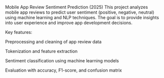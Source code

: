 Mobile App Review Sentiment Prediction (2025)
This project analyzes mobile app reviews to predict user sentiment (positive, negative, neutral) using machine learning and NLP techniques. The goal is to provide insights into user experience and improve app development decisions.

Key features:

Preprocessing and cleaning of app review data

Tokenization and feature extraction

Sentiment classification using machine learning models

Evaluation with accuracy, F1-score, and confusion matrix
